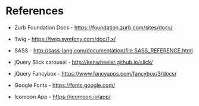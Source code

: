 # References


* Zurb Foundation Docs - https://foundation.zurb.com/sites/docs/
* Twig - https://twig.symfony.com/doc/1.x/
* SASS - http://sass-lang.com/documentation/file.SASS_REFERENCE.html

* jQuery Slick carousel - http://kenwheeler.github.io/slick/
* jQuery Fancybox - https://www.fancyapps.com/fancybox/3/docs/

* Google Fonts - https://fonts.google.com/
* Icomoon App - https://icomoon.io/app/
